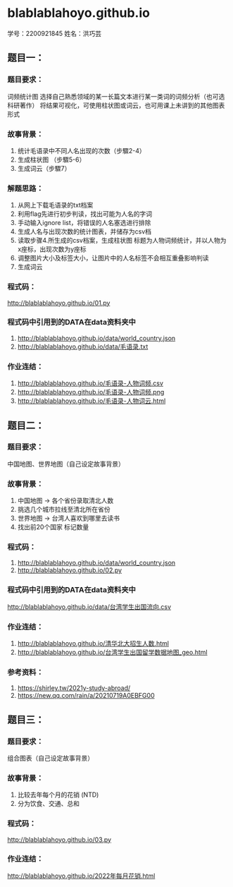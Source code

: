 # blablablahoyo.github.io

学号：2200921845
姓名：洪巧芸

## 题目一：
### 题目要求：
词频统计图  选择自己熟悉领域的某一长篇文本进行某一类词的词频分析（也可选科研著作）
将结果可视化，可使用柱状图或词云，也可用课上未讲到的其他图表形式

### 故事背景：
1. 统计毛语录中不同人名出现的次数（步驟2-4）
2. 生成柱状图 （步驟5-6）
3. 生成词云（步驟7）

### 解题思路：
1. 从网上下载毛语录的txt档案
2. 利用flag先进行初步判读，找出可能为人名的字词
3. 手动输入ignore list，将错误的人名塞选进行排除
4. 生成人名与出现次数的统计图表，并储存为csv档
5. 读取步骤4.所生成的csv档案，生成柱状图
   标题为人物词频统计，并以人物为x座标，出现次数为y座标
6. 调整图片大小及标签大小，让图片中的人名标签不会相互重叠影响判读
7. 生成词云

### 程式码：
http://blablablahoyo.github.io/01.py

### 程式码中引用到的DATA在data资料夹中
1. http://blablablahoyo.github.io/data/world_country.json
2. http://blablablahoyo.github.io/data/毛语录.txt

### 作业连结：
1. http://blablablahoyo.github.io/毛语录-人物词频.csv
2. http://blablablahoyo.github.io/毛语录-人物词频.png
3. http://blablablahoyo.github.io/毛语录-人物词云.html

## 题目二：
### 题目要求：
中国地图、世界地图（自己设定故事背景）

### 故事背景：
1. 中国地图 -> 各个省份录取清北人数
2. 挑选几个城市拉线至清北所在省份
3. 世界地图 -> 台湾人喜欢到哪里去读书
4. 找出前20个国家 标记数量

### 程式码：
1. http://blablablahoyo.github.io/data/world_country.json
2. http://blablablahoyo.github.io/02.py

### 程式码中引用到的DATA在data资料夹中
http://blablablahoyo.github.io/data/台湾学生出国流向.csv

### 作业连结：
1. http://blablablahoyo.github.io/清华北大招生人数.html
2. http://blablablahoyo.github.io/台湾学生出国留学数据地图_geo.html

### 参考资料：
1. https://shirley.tw/2021y-study-abroad/
2. https://new.qq.com/rain/a/20210719A0EBFG00

## 题目三：
### 题目要求：
组合图表（自己设定故事背景）

### 故事背景：
1. 比较去年每个月的花销 (NTD)
2. 分为饮食、交通、总和

### 程式码：
http://blablablahoyo.github.io/03.py
### 作业连结：
http://blablablahoyo.github.io/2022年每月花销.html
